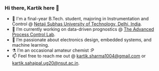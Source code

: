 ### Hi there, Kartik here 👋

- 📖 I'm a final-year B.Tech. student, majoring in Instrumentation and Control @ [Netaji Subhas University of Technology, Delhi, India](http://nsut.ac.in).
- 🔭 I’m currently working on data-driven prognostics @ [The Advanced Process Control Lab](https://apclnsit.wordpress.com/).
- 🌱 I’m passionate about electronics design, embedded systems, and machine learning.
- ⚗️ I’m an occasional amateur chemist :P
- 📫 Feel free to reach me out @ kartik.sharma1004@gmail.com or kartik.sahajpal.ug20@nsut.ac.in.
